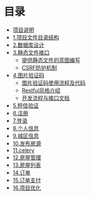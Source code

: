 # 目录

* [项目说明](README.md)
* [1.项目文件目录结构]()
* [2.数据库设计]()
* [3.静态文件接口]()
    * [提供静态文件的蓝图编写](Article/staticFileAPI.md)
    * [CSRF防护机制](Article/CSRFProtectionMechanism.md)
* [4.图片验证码]()
    * [图片验证码使用流程及代码](Article/PictureVerificationFlowChart.md)
    * [Restful风格介绍](Article/RestfulIntroduce.md)
    * [开发流程与接口文档](Article/DevelopmentInterface.md)
* [5.短信验证]()
* [6.注册]()
* [7.登录]()
* [8.个人信息]()
* [9.城区信息]()
* [10.发布房源]()
* [11.celery]()
* [12.房屋管理]()
* [13.房屋列表]()
* [14.订单]()
* [15.订单支付]()
* [16.项目优化]()


